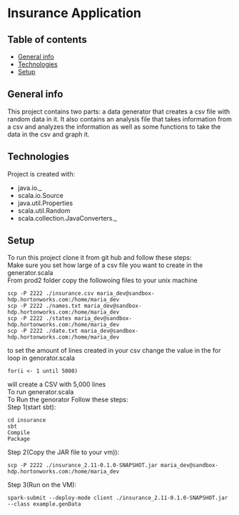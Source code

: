 # Insurance Application

## Table of contents
* [General info](#general-info)
* [Technologies](#technologies)
* [Setup](#setup)

## General info
This project contains two parts: a data generator that creates a csv file with random data in it. It also contains an analysis file that takes information from a csv and analyzes the information as well as some functions to take the data in the csv and graph it.
	
## Technologies
Project is created with:
* java.io._
* scala.io.Source
* java.util.Properties
* scala.util.Random
* scala.collection.JavaConverters._
	
## Setup
To run this project clone it from git hub and follow these steps:\
Make sure you set how large of a csv file you want to create in the generator.scala\
From prod2 folder copy the followoing files to your unix machine
```
scp -P 2222 ./insurance.csv maria_dev@sandbox-hdp.hortonworks.com:/home/maria_dev
scp -P 2222 ./names.txt maria_dev@sandbox-hdp.hortonworks.com:/home/maria_dev
scp -P 2222 ./states maria_dev@sandbox-hdp.hortonworks.com:/home/maria_dev
scp -P 2222 ./date.txt maria_dev@sandbox-hdp.hortonworks.com:/home/maria_dev
```
to set the amount of lines created in your csv change the value in the for loop in genorator.scala
```
for(i <- 1 until 5000)
```
will create a CSV with 5,000 lines\
To run generator.scala\
To Run the genorator Follow these steps:\
Step 1(start sbt):
```
cd insurance
sbt
Compile
Package
```
Step 2(Copy the JAR file to your vm)):
```
scp -P 2222 ./insurance_2.11-0.1.0-SNAPSHOT.jar maria_dev@sandbox-hdp.hortonworks.com:/home/maria_dev
```
Step 3(Run on the VM):
```
spark-submit --deploy-mode client ./insurance_2.11-0.1.0-SNAPSHOT.jar --class example.genData
```
